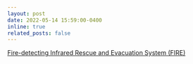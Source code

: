 ```yaml
---
layout: post
date: 2022-05-14 15:59:00-0400
inline: true
related_posts: false
---
```


<a href="https://jaejae1107.github.io/projects/2_project/">Fire-detecting Infrared Rescue and Evacuation System (FIRE)</a>
